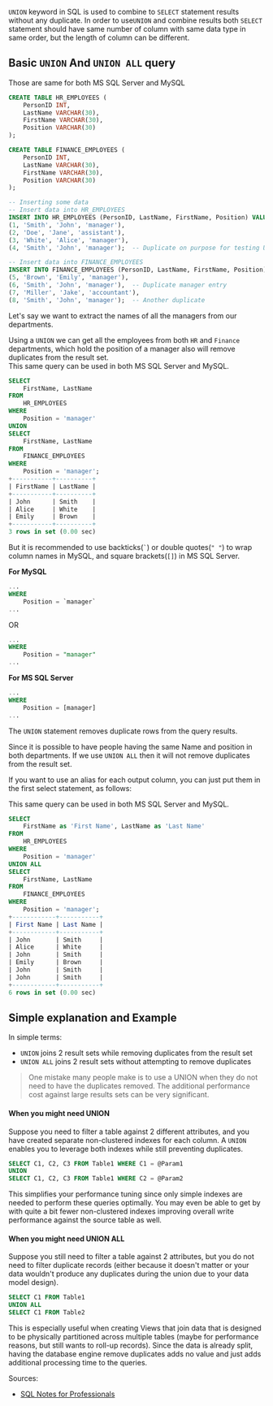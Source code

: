 `UNION` keyword in SQL is used to combine to `SELECT` statement results without any duplicate. In order to use`UNION` and 
combine results both `SELECT` statement should have same number of column with same data type in
same order, but the length of column can be different.

## Basic `UNION` And `UNION ALL` query

Those are same for both MS SQL Server and MySQL
```sql
CREATE TABLE HR_EMPLOYEES (
    PersonID INT,
    LastName VARCHAR(30),
    FirstName VARCHAR(30),
    Position VARCHAR(30)
);

CREATE TABLE FINANCE_EMPLOYEES (
    PersonID INT,
    LastName VARCHAR(30),
    FirstName VARCHAR(30),
    Position VARCHAR(30)
);

-- Inserting some data
-- Insert data into HR_EMPLOYEES
INSERT INTO HR_EMPLOYEES (PersonID, LastName, FirstName, Position) VALUES
(1, 'Smith', 'John', 'manager'),
(2, 'Doe', 'Jane', 'assistant'),
(3, 'White', 'Alice', 'manager'),
(4, 'Smith', 'John', 'manager');  -- Duplicate on purpose for testing UNION behavior

-- Insert data into FINANCE_EMPLOYEES
INSERT INTO FINANCE_EMPLOYEES (PersonID, LastName, FirstName, Position) VALUES
(5, 'Brown', 'Emily', 'manager'),
(6, 'Smith', 'John', 'manager'),  -- Duplicate manager entry
(7, 'Miller', 'Jake', 'accountant'),
(8, 'Smith', 'John', 'manager');  -- Another duplicate
```
Let's say we want to extract the names of all the managers from our departments.

Using a `UNION` we can get all the employees from both `HR` and `Finance` departments, which hold the position of a manager 
also will remove duplicates from the result set. <br/>
This same query can be used in both MS SQL Server and MySQL.
```sql
SELECT  
    FirstName, LastName
FROM 
    HR_EMPLOYEES
WHERE 
    Position = 'manager'
UNION 
SELECT
    FirstName, LastName
FROM 
    FINANCE_EMPLOYEES
WHERE 
    Position = 'manager';
+-----------+----------+
| FirstName | LastName |
+-----------+----------+
| John      | Smith    |
| Alice     | White    |
| Emily     | Brown    |
+-----------+----------+
3 rows in set (0.00 sec)    
```
But it is recommended to use backticks(`` ` ``) or double quotes(`" "`) to wrap column names in MySQL, and square 
brackets(`[]`) in MS SQL Server.

**For MySQL**
```sql
...
WHERE 
    Position = `manager`
...
```
OR
```sql
...
WHERE 
    Position = "manager"
...
```

**For MS SQL Server**
```sql
...
WHERE 
    Position = [manager]
...
```

The `UNION` statement removes duplicate rows from the query results. 

Since it is possible to have people having the same Name and position in both departments. If we use `UNION ALL` then 
it will not remove duplicates from the result set. <br/>

If you want to use an alias for each output column, you can just put them in the first select statement, as follows:

This same query can be used in both MS SQL Server and MySQL.
```sql
SELECT
    FirstName as 'First Name', LastName as 'Last Name'
FROM
    HR_EMPLOYEES
WHERE
    Position = 'manager'
UNION ALL
SELECT
    FirstName, LastName
FROM
    FINANCE_EMPLOYEES
WHERE
    Position = 'manager';
+------------+-----------+
| First Name | Last Name |
+------------+-----------+
| John       | Smith     |
| Alice      | White     |
| John       | Smith     |
| Emily      | Brown     |
| John       | Smith     |
| John       | Smith     |
+------------+-----------+
6 rows in set (0.00 sec)    
```

## Simple explanation and Example
In simple terms:
* `UNION` joins 2 result sets while removing duplicates from the result set
* `UNION ALL` joins 2 result sets without attempting to remove duplicates

> One mistake many people make is to use a UNION when they do not need to have the duplicates removed. The additional 
> performance cost against large results sets can be very significant.

#### When you might need UNION
Suppose you need to filter a table against 2 different attributes, and you have created separate non-clustered
indexes for each column. A `UNION` enables you to leverage both indexes while still preventing duplicates.
```sql
SELECT C1, C2, C3 FROM Table1 WHERE C1 = @Param1
UNION
SELECT C1, C2, C3 FROM Table1 WHERE C2 = @Param2
```
This simplifies your performance tuning since only simple indexes are needed to perform these queries optimally.
You may even be able to get by with quite a bit fewer non-clustered indexes improving overall write performance
against the source table as well.

#### When you might need UNION ALL
Suppose you still need to filter a table against 2 attributes, but you do not need to filter duplicate records (either
because it doesn't matter or your data wouldn't produce any duplicates during the union due to your data model
design).
```sql
SELECT C1 FROM Table1
UNION ALL
SELECT C1 FROM Table2
```
This is especially useful when creating Views that join data that is designed to be physically partitioned across
multiple tables (maybe for performance reasons, but still wants to roll-up records). Since the data is already split,
having the database engine remove duplicates adds no value and just adds additional processing time to the queries.

Sources:
* [SQL Notes for Professionals](https://goalkicker.com/SQLBook)